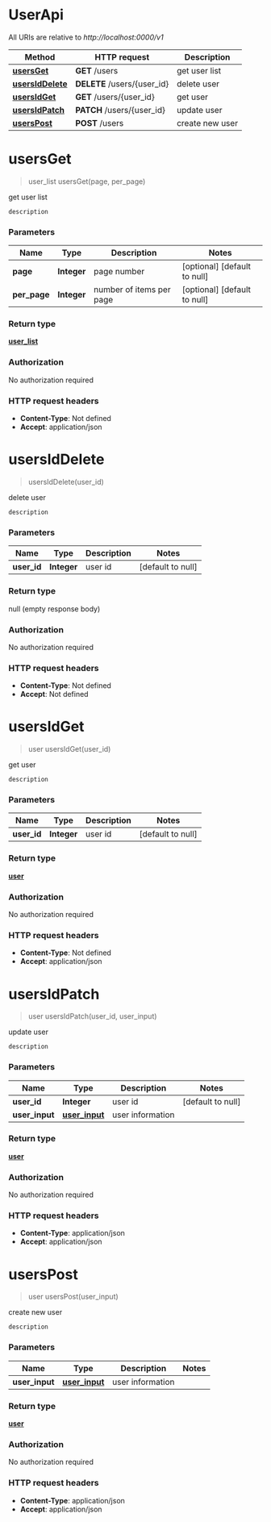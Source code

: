 # UserApi

All URIs are relative to *http://localhost:0000/v1*

| Method | HTTP request | Description |
|------------- | ------------- | -------------|
| [**usersGet**](UserApi.md#usersGet) | **GET** /users | get user list |
| [**usersIdDelete**](UserApi.md#usersIdDelete) | **DELETE** /users/{user_id} | delete user |
| [**usersIdGet**](UserApi.md#usersIdGet) | **GET** /users/{user_id} | get user |
| [**usersIdPatch**](UserApi.md#usersIdPatch) | **PATCH** /users/{user_id} | update user |
| [**usersPost**](UserApi.md#usersPost) | **POST** /users | create new user |


<a name="usersGet"></a>
# **usersGet**
> user_list usersGet(page, per\_page)

get user list

    description

### Parameters

|Name | Type | Description  | Notes |
|------------- | ------------- | ------------- | -------------|
| **page** | **Integer**| page number | [optional] [default to null] |
| **per\_page** | **Integer**| number of items per page | [optional] [default to null] |

### Return type

[**user_list**](../Models/user_list.md)

### Authorization

No authorization required

### HTTP request headers

- **Content-Type**: Not defined
- **Accept**: application/json

<a name="usersIdDelete"></a>
# **usersIdDelete**
> usersIdDelete(user\_id)

delete user

    description

### Parameters

|Name | Type | Description  | Notes |
|------------- | ------------- | ------------- | -------------|
| **user\_id** | **Integer**| user id | [default to null] |

### Return type

null (empty response body)

### Authorization

No authorization required

### HTTP request headers

- **Content-Type**: Not defined
- **Accept**: Not defined

<a name="usersIdGet"></a>
# **usersIdGet**
> user usersIdGet(user\_id)

get user

    description

### Parameters

|Name | Type | Description  | Notes |
|------------- | ------------- | ------------- | -------------|
| **user\_id** | **Integer**| user id | [default to null] |

### Return type

[**user**](../Models/user.md)

### Authorization

No authorization required

### HTTP request headers

- **Content-Type**: Not defined
- **Accept**: application/json

<a name="usersIdPatch"></a>
# **usersIdPatch**
> user usersIdPatch(user\_id, user\_input)

update user

    description

### Parameters

|Name | Type | Description  | Notes |
|------------- | ------------- | ------------- | -------------|
| **user\_id** | **Integer**| user id | [default to null] |
| **user\_input** | [**user_input**](../Models/user_input.md)| user information | |

### Return type

[**user**](../Models/user.md)

### Authorization

No authorization required

### HTTP request headers

- **Content-Type**: application/json
- **Accept**: application/json

<a name="usersPost"></a>
# **usersPost**
> user usersPost(user\_input)

create new user

    description

### Parameters

|Name | Type | Description  | Notes |
|------------- | ------------- | ------------- | -------------|
| **user\_input** | [**user_input**](../Models/user_input.md)| user information | |

### Return type

[**user**](../Models/user.md)

### Authorization

No authorization required

### HTTP request headers

- **Content-Type**: application/json
- **Accept**: application/json

